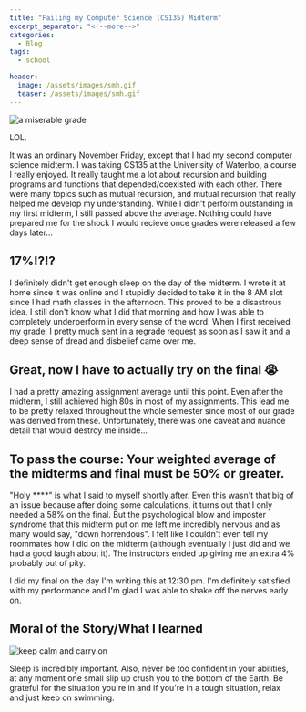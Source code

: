 ```yaml
---
title: "Failing my Computer Science (CS135) Midterm"
excerpt_separator: "<!--more-->"
categories:
  - Blog
tags:
  - school

header:
  image: /assets/images/smh.gif
  teaser: /assets/images/smh.gif
---
```


<img src="{{ site.url }}{{ site.baseurl }}/assets/images/cs135.png" alt="a miserable grade">

LOL.

It was an ordinary November Friday, except that I had my second computer science midterm. I was taking CS135 at the Univerisity of Waterloo, a course I really enjoyed. It really taught me a lot about recursion and building programs and functions that depended/coexisted with each other. There were many topics such as mutual recursion, and mutual recursion that really helped me develop my understanding. While I didn't perform outstanding in my first midterm, I still passed above the average. Nothing could have prepared me for the shock I would recieve once grades were released a few days later...

## 17%!?!?

I definitely didn't get enough sleep on the day of the midterm. I wrote it at home since it was online and I stupidly decided to take it in the 8 AM slot since I had math classes in the afternoon. This proved to be a disastrous idea. I still don't know what I did that morning and how I was able to completely underperform in every sense of the word. When I first received my grade, I pretty much sent in a regrade request as soon as I saw it and a deep sense of dread and disbelief came over me.

## Great, now I have to actually try on the final 😭

I had a pretty amazing assignment average until this point. Even after the midterm, I still achieved high 80s in most of my assignments. This lead me to be pretty relaxed throughout the whole semester since most of our grade was derived from these. Unfortunately, there was one caveat and nuance detail that would destroy me inside...

## To pass the course: Your weighted average of the midterms and final must be 50% or greater.

"Holy ****" is what I said to myself shortly after. Even this wasn't that big of an issue because after doing some calculations, it turns out that I only needed a 58% on the final. But the psychological blow and imposter syndrome that this midterm put on me left me incredibly nervous and as many would say, "down horrendous". I felt like I couldn't even tell my roommates how I did on the midterm (although eventually I just did and we had a good laugh about it). The instructors ended up giving me an extra 4% probably out of pity.

I did my final on the day I'm writing this at 12:30 pm. I'm definitely satisfied with my performance and I'm glad I was able to shake off the nerves early on.

## Moral of the Story/What I learned

<img src="{{ site.url }}{{ site.baseurl }}/assets/images/keepcalm.jpg" alt="keep calm and carry on">

Sleep is incredibly important. Also, never be too confident in your abilities, at any moment one small slip up crush you to the bottom of the Earth. Be grateful for the situation you're in and if you're in a tough situation, relax and just keep on swimming.